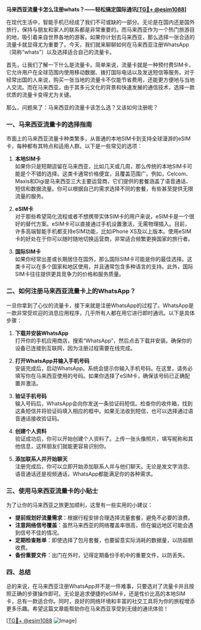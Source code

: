 **马来西亚流量卡怎么注册whats？——轻松搞定国际通讯[[TG💪+ @esim1088](https://t.me/s/esim1088)]**

在现代生活中，智能手机已经成了我们不可或缺的一部分。无论是在国内还是国外旅行，保持与朋友和家人的联系都是非常重要的。而马来西亚作为一个热门旅游目的地，吸引着来自世界各地的游客。如果你计划去马来西亚，那么选择一张合适的流量卡就显得尤为重要了。今天，我们就来聊聊如何在马来西亚注册WhatsApp（简称“whats”）以及选择适合自己的流量卡。

首先，让我们了解一下什么是流量卡。简单来说，流量卡就是一种预付费SIM卡，它允许用户在全球范围内使用移动数据、拨打国际电话以及发送短信等服务。对于经常出国的人来说，购买一张当地的流量卡不仅能节省费用，还能更方便地与当地人交流。而在马来西亚，由于其多元文化的背景和快速发展的通信技术，选择一款优质的流量卡变得尤为关键。

那么，问题来了：马来西亚的流量卡该怎么选？又该如何注册呢？

### 一、马来西亚流量卡的选择指南

市面上的马来西亚流量卡种类繁多，从普通的本地SIM卡到支持全球漫游的eSIM卡，每种都有其特点和适用人群。以下是一些常见的选项：

1. **本地SIM卡**  
   如果你只是短期逗留在马来西亚，比如几天或几周，那么传统的本地SIM卡可能是个不错的选择。这类卡通常价格便宜，且覆盖范围广。例如，Celcom、Maxis和Digi是马来西亚三大主要运营商，它们提供的套餐涵盖了语音通话、短信和数据流量。你可以根据自己的需求选择不同的套餐，有些甚至提供无限流量的服务。

2. **eSIM卡**  
   对于那些希望简化流程或者不想携带实体SIM卡的用户来说，eSIM卡是一个很好的替代方案。eSIM卡可以直接通过手机设置激活，无需物理插入。目前，许多高端智能手机都支持eSIM功能，比如iPhone XS及以上版本。使用eSIM卡的好处在于你可以随时随地切换运营商，非常适合频繁更换国家的旅行者。

3. **国际SIM卡**  
   如果你经常出差或长期居住在国外，那么国际SIM卡可能是你的最佳选择。这类卡可以在多个国家和地区使用，并且通常包含多种语言的支持。此外，国际SIM卡往往提供更具竞争力的价格和服务质量。

### 二、如何注册马来西亚流量卡上的WhatsApp？

一旦你拿到了心仪的流量卡，接下来就是注册WhatsApp的过程了。WhatsApp是一款非常受欢迎的消息应用程序，几乎所有人都在用它进行即时通讯。以下是具体步骤：

1. **下载并安装WhatsApp**  
   打开你的手机应用商店，搜索“WhatsApp”，然后点击下载并安装。确保你的设备已连接到互联网，因为注册过程需要在线完成。

2. **打开WhatsApp并输入手机号码**  
   安装完成后，启动WhatsApp。系统会提示你输入手机号码。在这里，请务必填写你在马来西亚使用的号码。如果你选择了eSIM卡，确保该号码已正确配置并激活。

3. **验证手机号码**  
   输入号码后，WhatsApp会向你发送一条验证码短信。检查你的收件箱，找到这条短信并将验证码填入相应的框中。如果无法收到短信，也可以选择通过语音通话接收验证码。

4. **创建个人资料**  
   验证成功后，你可以开始创建个人资料了。上传一张头像照片，填写昵称和其他信息，这样朋友们就能更容易识别你。

5. **添加联系人并开始聊天**  
   注册完成后，你可以立即开始添加联系人并与他们聊天。无论是发文字消息、语音通话还是视频通话，WhatsApp都能满足你的各种需求。

### 三、使用马来西亚流量卡的小贴士

为了让你的马来西亚之旅更加顺利，这里有一些实用的小建议：

- **提前规划好流量需求**：根据行程安排合理选择流量套餐，避免不必要的浪费。
- **注意网络信号覆盖**：虽然马来西亚的网络覆盖率很高，但在偏远地区可能会遇到信号不佳的情况。
- **定期检查账单**：即使选择了包月套餐，也要留意实际消耗的数据量，以防超额收费。
- **备份重要文件**：出门在外时，记得定期备份手机中的重要文件，以防丢失。

### 四、总结

总的来说，在马来西亚注册WhatsApp并不是一件难事，只要选对了流量卡并且按照正确的步骤操作即可。无论是追求便捷的eSIM卡，还是性价比高的本地SIM卡，总有一款适合你。同时，良好的网络环境和丰富的社交工具将为你的旅程增添更多乐趣。希望这篇文章能帮助你在马来西亚享受到无缝的通讯体验！

[[TG💪+ @esim1088](https://t.me/s/esim1088) ![Image](https://i.postimg.cc/4NQfJmqS/Snipaste-2025-05-13-00-14-12.png)]